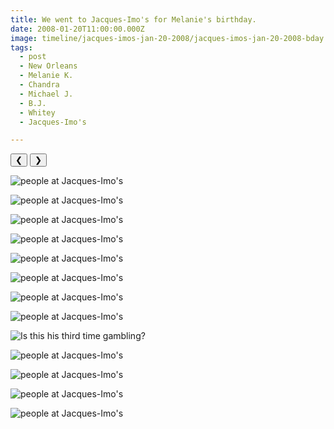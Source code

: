 ```yaml
---
title: We went to Jacques-Imo's for Melanie's birthday.
date: 2008-01-20T11:00:00.000Z
image: timeline/jacques-imos-jan-20-2008/jacques-imos-jan-20-2008-bday.jpg
tags:
  - post 
  - New Orleans
  - Melanie K.
  - Chandra
  - Michael J.
  - B.J.
  - Whitey
  - Jacques-Imo's

---
```


<div id="viewport">
    <button id="buttonPrevious">&#10094;</button>
    <button id="buttonNext">&#10095;</button>

![people at Jacques-Imo's](/static/img/timeline/jacques-imos-jan-20-2008/jacques-imos-jan-20-2008-bday.jpg)

![people at Jacques-Imo's](/static/img/timeline/jacques-imos-jan-20-2008/jacques-imos-jan-20-2008-bj-and-scott.jpg)

![people at Jacques-Imo's](/static/img/timeline/jacques-imos-jan-20-2008/jacques-imos-jan-20-2008-c-&-b2.jpg)

![people at Jacques-Imo's](/static/img/timeline/jacques-imos-jan-20-2008/jacques-imos-jan-20-2008-c-&-b.jpg)

![people at Jacques-Imo's](/static/img/timeline/jacques-imos-jan-20-2008/jacques-imos-jan-20-2008-class.jpg)

![people at Jacques-Imo's](/static/img/timeline/jacques-imos-jan-20-2008/jacques-imos-jan-20-2008-dave-r.jpg)

![people at Jacques-Imo's](/static/img/timeline/jacques-imos-jan-20-2008/jacques-imos-jan-20-2008-DV.jpg)

![people at Jacques-Imo's](/static/img/timeline/jacques-imos-jan-20-2008/jacques-imos-jan-20-2008-howl.jpg)

![Is this his third time gambling?](/static/img/timeline/jacques-imos-jan-20-2008/jacques-imos-jan-20-2008-is-this-his-first-time-gambling.jpg)

![people at Jacques-Imo's](/static/img/timeline/jacques-imos-jan-20-2008/jacques-imos-jan-20-2008-mania.jpg)

![people at Jacques-Imo's](/static/img/timeline/jacques-imos-jan-20-2008/jacques-imos-jan-20-2008-mjj.jpg)

![people at Jacques-Imo's](/static/img/timeline/jacques-imos-jan-20-2008/jacques-imos-jan-20-2008-chan-mj.jpg)

![people at Jacques-Imo's](/static/img/timeline/jacques-imos-jan-20-2008/jacques-imos-jan-20-2008-they-call-him-whitey.jpg)

</div>
<div id="caption"></div>